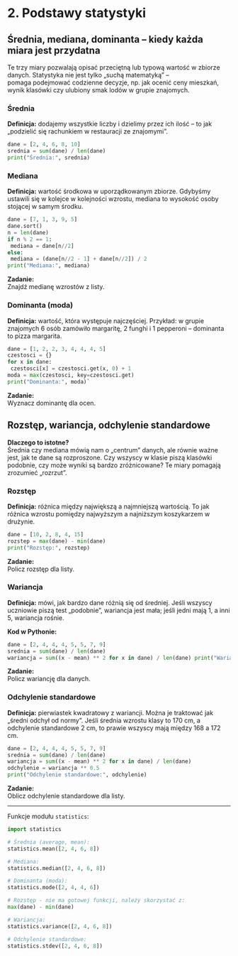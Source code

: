 # 2. Podstawy statystyki

## Średnia, mediana, dominanta – kiedy każda miara jest przydatna

Te trzy miary pozwalają opisać przeciętną lub typową wartość w zbiorze danych. Statystyka nie jest tylko „suchą matematyką” – pomaga podejmować codzienne decyzje, np. jak ocenić ceny mieszkań, wynik klasówki czy ulubiony smak lodów w grupie znajomych.

### Średnia

**Definicja:** dodajemy wszystkie liczby i dzielimy przez ich ilość – to jak „podzielić się rachunkiem w restauracji ze znajomymi”.

```python
dane = [2, 4, 6, 8, 10]
srednia = sum(dane) / len(dane)
print("Średnia:", srednia)
```

### Mediana

**Definicja:** wartość środkowa w uporządkowanym zbiorze. Gdybyśmy ustawili się w kolejce w kolejności wzrostu, mediana to wysokość osoby stojącej w samym środku.

```python
dane = [7, 1, 3, 9, 5]
dane.sort()
n = len(dane)
if n % 2 == 1:
 mediana = dane[n//2]
else:
 mediana = (dane[n//2 - 1] + dane[n//2]) / 2
print("Mediana:", mediana)
```

**Zadanie:**  
Znajdź medianę wzrostów z listy.

### Dominanta (moda)

**Definicja:** wartość, która występuje najczęściej.
Przykład: w grupie znajomych 6 osób zamówiło margaritę, 2 funghi i 1 pepperoni – dominanta to pizza margarita.

```python
dane = [1, 2, 2, 3, 4, 4, 4, 5]
czestosci = {}
for x in dane:
 czestosci[x] = czestosci.get(x, 0) + 1
moda = max(czestosci, key=czestosci.get)
print("Dominanta:", moda)`
```

**Zadanie:**  
Wyznacz dominantę dla ocen.

## Rozstęp, wariancja, odchylenie standardowe

**Dlaczego to istotne?**  
Średnia czy mediana mówią nam o „centrum” danych, ale równie ważne jest, jak te dane są rozproszone. Czy wszyscy w klasie piszą klasówki podobnie, czy może wyniki są bardzo zróżnicowane? Te miary pomagają zrozumieć „rozrzut”.

### Rozstęp

**Definicja:** różnica między największą a najmniejszą wartością. To jak różnica wzrostu pomiędzy najwyższym a najniższym koszykarzem w drużynie.

```python
dane = [10, 2, 8, 4, 15]
rozstep = max(dane) - min(dane)
print("Rozstęp:", rozstep)
```

**Zadanie:**  
Policz rozstęp dla listy.

### Wariancja

**Definicja:** mówi, jak bardzo dane różnią się od średniej. Jeśli wszyscy uczniowie piszą test „podobnie”, wariancja jest mała; jeśli jedni mają 1, a inni 5, wariancja rośnie.

**Kod w Pythonie:**

```python
dane = [2, 4, 4, 4, 5, 5, 7, 9]
srednia = sum(dane) / len(dane)
wariancja = sum((x - mean) ** 2 for x in dane) / len(dane) print("Wariancja:", wariancja)
```

**Zadanie:**  
Policz wariancję dla danych.

### Odchylenie standardowe

**Definicja:** pierwiastek kwadratowy z wariancji. Można je traktować jak „średni odchył od normy”. Jeśli średnia wzrostu klasy to 170 cm, a odchylenie standardowe 2 cm, to prawie wszyscy mają między 168 a 172 cm.

```python
dane = [2, 4, 4, 4, 5, 5, 7, 9]
srednia = sum(dane) / len(dane)
wariancja = sum((x - mean) ** 2 for x in dane) / len(dane)
odchylenie = wariancja ** 0.5
print("Odchylenie standardowe:", odchylenie)
```

**Zadanie:**  
Oblicz odchylenie standardowe dla listy.

---
Funkcje modułu `statistics`:

```python
import statistics

# Średnia (average, mean):
statistics.mean([2, 4, 6, 8])

# Mediana:
statistics.median([2, 4, 6, 8])

# Dominanta (moda):
statistics.mode([2, 4, 4, 6])

# Rozstęp - nie ma gotowej funkcji, należy skorzystać z:
max(dane) - min(dane)

# Wariancja:
statistics.variance([2, 4, 6, 8])

# Odchylenie standardowe:
statistics.stdev([2, 4, 6, 8])

